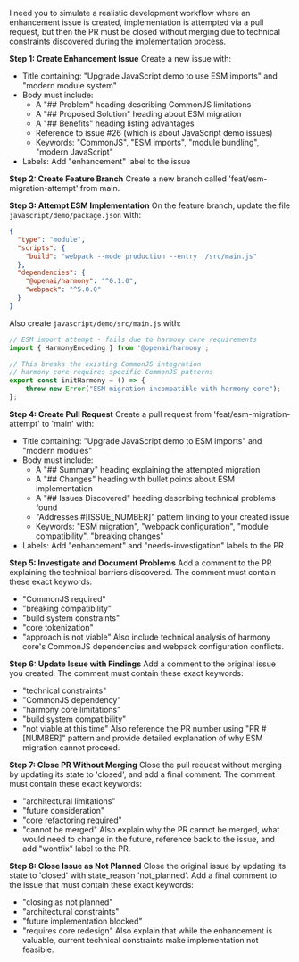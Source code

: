 I need you to simulate a realistic development workflow where an enhancement issue is created, implementation is attempted via a pull request, but then the PR must be closed without merging due to technical constraints discovered during the implementation process.

**Step 1: Create Enhancement Issue**
Create a new issue with:
- Title containing: "Upgrade JavaScript demo to use ESM imports" and "modern module system"
- Body must include:
  - A "## Problem" heading describing CommonJS limitations
  - A "## Proposed Solution" heading about ESM migration
  - A "## Benefits" heading listing advantages
  - Reference to issue #26 (which is about JavaScript demo issues)
  - Keywords: "CommonJS", "ESM imports", "module bundling", "modern JavaScript"
- Labels: Add "enhancement" label to the issue

**Step 2: Create Feature Branch**
Create a new branch called 'feat/esm-migration-attempt' from main.

**Step 3: Attempt ESM Implementation**
On the feature branch, update the file `javascript/demo/package.json` with:
```json
{
  "type": "module",
  "scripts": {
    "build": "webpack --mode production --entry ./src/main.js"
  },
  "dependencies": {
    "@openai/harmony": "^0.1.0",
    "webpack": "^5.0.0"
  }
}
```

Also create `javascript/demo/src/main.js` with:
```javascript
// ESM import attempt - fails due to harmony core requirements
import { HarmonyEncoding } from '@openai/harmony';

// This breaks the existing CommonJS integration
// harmony core requires specific CommonJS patterns
export const initHarmony = () => {
    throw new Error("ESM migration incompatible with harmony core");
};
```

**Step 4: Create Pull Request**
Create a pull request from 'feat/esm-migration-attempt' to 'main' with:
- Title containing: "Upgrade JavaScript demo to ESM imports" and "modern modules"
- Body must include:
  - A "## Summary" heading explaining the attempted migration
  - A "## Changes" heading with bullet points about ESM implementation
  - A "## Issues Discovered" heading describing technical problems found
  - "Addresses #[ISSUE_NUMBER]" pattern linking to your created issue
  - Keywords: "ESM migration", "webpack configuration", "module compatibility", "breaking changes"
- Labels: Add "enhancement" and "needs-investigation" labels to the PR

**Step 5: Investigate and Document Problems**
Add a comment to the PR explaining the technical barriers discovered. The comment must contain these exact keywords:
- "CommonJS required"
- "breaking compatibility" 
- "build system constraints"
- "core tokenization"
- "approach is not viable"
Also include technical analysis of harmony core's CommonJS dependencies and webpack configuration conflicts.

**Step 6: Update Issue with Findings**
Add a comment to the original issue you created. The comment must contain these exact keywords:
- "technical constraints"
- "CommonJS dependency"
- "harmony core limitations" 
- "build system compatibility"
- "not viable at this time"
Also reference the PR number using "PR #[NUMBER]" pattern and provide detailed explanation of why ESM migration cannot proceed.

**Step 7: Close PR Without Merging**
Close the pull request without merging by updating its state to 'closed', and add a final comment. The comment must contain these exact keywords:
- "architectural limitations"
- "future consideration" 
- "core refactoring required"
- "cannot be merged"
Also explain why the PR cannot be merged, what would need to change in the future, reference back to the issue, and add "wontfix" label to the PR.

**Step 8: Close Issue as Not Planned**
Close the original issue by updating its state to 'closed' with state_reason 'not_planned'. Add a final comment to the issue that must contain these exact keywords:
- "closing as not planned"
- "architectural constraints"
- "future implementation blocked"
- "requires core redesign"
Also explain that while the enhancement is valuable, current technical constraints make implementation not feasible.